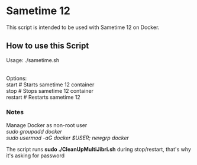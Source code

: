 # Sametime 12

This script is intended to be used with Sametime 12 on Docker.

## How to use this Script
Usage: ./sametime.sh <OPTION>

Options:  
start	# Starts sametime 12 container  
stop	# Stops sametime 12 container  
restart	# Restarts sametime 12  


### Notes
Manage Docker as non-root user  
*sudo groupadd docker*  
*sudo usermod -aG docker $USER; newgrp docker*  

The script runs **sudo ./CleanUpMultiJibri.sh** during stop/restart, that's why it's asking for password
